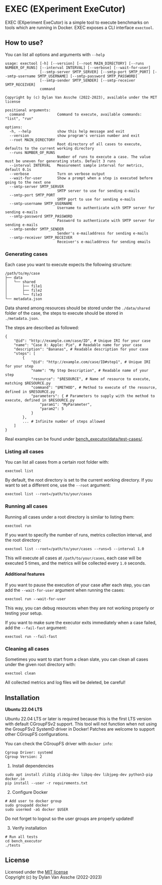 # EXEC (EXperiment ExeCutor)

EXEC (EXperiment ExeCutor) is a simple tool to execute benchmarks
on tools which are running in Docker. EXEC exposes a CLI interface `exectool`.

## How to use?

You can list all options and arguments with `--help`

```
usage: exectool [-h] [--version] [--root MAIN_DIRECTORY] [--runs NUMBER_OF_RUNS] [--interval INTERVAL] [--verbose] [--wait-for-user]
                [--smtp-server SMTP_SERVER] [--smtp-port SMTP_PORT] [--smtp-username SMTP_USERNAME] [--smtp-password SMTP_PASSWORD]
                [--smtp-sender SMTP_SENDER] [--smtp-receiver SMTP_RECEIVER]
                command

Copyright by (c) Dylan Van Assche (2022-2023), available under the MIT license

positional arguments:
  command               Command to execute, available commands: "list", "run"

options:
  -h, --help            show this help message and exit
  --version             show program's version number and exit
  --root MAIN_DIRECTORY
                        Root directory of all cases to execute, defaults to the current working directory
  --runs NUMBER_OF_RUNS
                        Number of runs to execute a case. The value must be uneven for generating stats. Default 3 runs
  --interval INTERVAL   Measurement sample interval for metrics, default 0.1s
  --verbose             Turn on verbose output
  --wait-for-user       Show a prompt when a step is executed before going to the next one
  --smtp-server SMTP_SERVER
                        SMTP server to use for sending e-mails
  --smtp-port SMTP_PORT
                        SMTP port to use for sending e-mails
  --smtp-username SMTP_USERNAME
                        Username to authenticate with SMTP server for sending e-mails
  --smtp-password SMTP_PASSWORD
                        Password to authenticate with SMTP server for sending e-mails
  --smtp-sender SMTP_SENDER
                        Sender's e-mailaddress for sending e-mails
  --smtp-receiver SMTP_RECEIVER
                        Receiver's e-mailaddress for sending emails
```

### Generating cases

Each case you want to execute expects the following structure:

```
/path/to/my/case
├── data
│   └── shared
│       ├── file1
│       ├── file2
│       └── file3
└── metadata.json
```

Data shared among resources should be stored under the `./data/shared` folder
of the case, the steps to execute should be stored in `./metadata.json`.

The steps are described as followed:

```
{
    "@id": "http://example.com/case/ID", # Unique IRI for your case
    "name": "Case X: Apple: Pie", # Readable name for your case
    "description": "Bananas", # Readable description for your case
    "steps": [
        {
            "@id": "http://example.com/case/ID#step1", # Unique IRI for your step
            "name": "My Step Description", # Readable name of your step
            "resource": "$RESOURCE", # Name of resource to execute, matching $RESOURCE.py
            "command": "$METHOD", # Method to execute of the resource, defined in $RESOURCE.py
            "parameters": { # Parameters to supply with the method to execute, defined in $RESOURCE.py
                "param1": "MyParameter",
                "param2": 5
            }
        },
        ... # Infinite number of steps allowed
    ]
}
```

Real examples can be found under [bench_executor/data/test-cases/](bench_executor/data/test-cases/).

### Listing all cases

You can list all cases from a certain root folder with:

```
exectool list
```

By default, the root directory is set to the current working directory.
If you want to set a different one, use the `--root` argument:

```
exectool list --root=/path/to/your/cases
```

### Running all cases

Running all cases under a root directory is similar to listing them:

```
exectool run
```

If you want to specify the number of runs, metrics collection interval, 
and the root directory:

```
exectool list --root=/path/to/your/cases --runs=5 --interval 1.0
```

This will execute all cases at `/path/to/your/cases`,
each case will be executed 5 times,
and the metrics will be collected every `1.0` seconds.

#### Additional features

If you want to pause the execution of your case after each step,
you can add the `--wait-for-user` argument when running the cases:

```
exectool run --wait-for-user
```

This way, you can debug resources when they are not working properly or testing
your setup.

If you want to make sure the executor exits immediately when a case failed,
add the `--fail-fast` argument:

```
exectool run --fail-fast
```

### Cleaning all cases

Sometimes you want to start from a clean slate, you can clean all cases under 
the given root directory with:

```
exectool clean
```

All collected metrics and log files will be deleted, be careful!

## Installation

**Ubuntu 22.04 LTS**

Ubuntu 22.04 LTS or later is required because this is the first LTS version
with default CGroupFSv2 support. This tool will not function when not using the
GroupFSv2 SystemD driver in Docker! Patches are welcome to support other 
CGroupFS configurations.

You can check the CGroupFS driver with `docker info`:

```
Cgroup Driver: systemd
Cgroup Version: 2
```

1. Install dependencies

```
sudo apt install zlib1g zlib1g-dev libpq-dev libjpeg-dev python3-pip docker.io
pip install --user -r requirements.txt
```

2. Configure Docker

```
# Add user to docker group
sudo groupadd docker
sudo usermod -aG docker $USER
```

Do not forget to logout so the user groups are properly updated!

3. Verify installation

```
# Run all tests
cd bench_executor
./tests
```

## License

Licensed under the [MIT license](./LICENSE)<br>
Copyright (c) by Dylan Van Assche (2022-2023)
